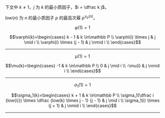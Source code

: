 下文中 $k \ne 1$，$j$ 为 $k$ 的最小质因子，$i = \dfrac k j$。

$low(n)$ 为 $n$ 的最小质因子 $p$ 的最高次幂 $p^{\nu_p(n)}$。

$$\varphi(1)=1$$

$$\varphi(k)=\begin{cases}
k - 1                       & k \in\mathbb P \\
\varphi(i) \times j         & j \mid i \\
\varphi(i) \times (j - 1)   & j \nmid i \\
\end{cases}$$

---

$$\mu(1)=1$$

$$\mu(k)=\begin{cases}
-1      & k \in\mathbb P \\
0       & j \mid i \\
-\mu(i) & j \nmid i \\
\end{cases}$$

---

$$\sigma_1(1) = 1$$

$$\sigma_1(k)=\begin{cases}
k + 1 & k \in\mathbb P \\
\sigma_1(\dfrac i {low(i)}) \times \dfrac {low(k) \times j - 1} {j - 1} & j \mid i \\
\sigma_1(i) \times (j + 1) & j \nmid i \\
\end{cases}$$

---
